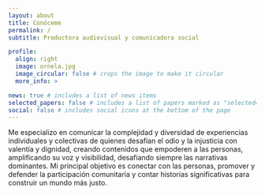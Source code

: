 ```yaml
---
layout: about
title: Conóceme
permalink: /
subtitle: Productora audiovisual y comunicadora social

profile:
  align: right
  image: ornela.jpg
  image_circular: false # crops the image to make it circular
  more_info: >

news: true # includes a list of news items
selected_papers: false # includes a list of papers marked as "selected={true}"
social: false # includes social icons at the bottom of the page
---
```

Me especializo en comunicar la complejidad y diversidad de experiencias individuales y colectivas de quienes desafían el odio y la injusticia con valentía y dignidad, creando contenidos que empoderen a las personas, amplificando su voz y visibilidad, desafiando siempre las narrativas dominantes.
Mi principal objetivo es conectar con las personas, promover y defender la participación comunitaria y contar historias significativas para construir un mundo más justo.
